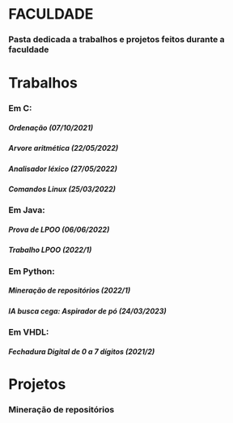 # FACULDADE

### Pasta dedicada a trabalhos e projetos feitos durante a faculdade

# Trabalhos

### Em C:

##### Ordenação (07/10/2021)

##### Arvore aritmética (22/05/2022)

##### Analisador léxico (27/05/2022)

##### Comandos Linux (25/03/2022)

### Em Java:

##### Prova de LPOO (06/06/2022)

##### Trabalho LPOO (2022/1)

### Em Python:

##### Mineração de repositórios (2022/1)

##### IA busca cega: Aspirador de pó (24/03/2023)

### Em VHDL:

##### Fechadura Digital de 0 a 7 dígitos (2021/2)

# Projetos

### Mineração de repositórios

